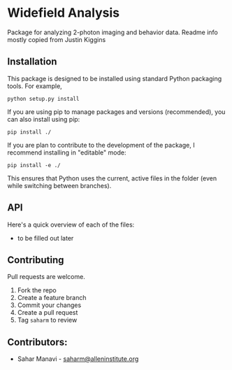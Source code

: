 Widefield Analysis
==============================

Package for analyzing 2-photon imaging and behavior data. Readme info mostly copied from Justin Kiggins


## Installation

This package is designed to be installed using standard Python packaging tools. For example,

    python setup.py install

If you are using pip to manage packages and versions (recommended), you can also install using pip:

    pip install ./

If you are plan to contribute to the development of the package, I recommend installing in "editable" mode:

    pip install -e ./

This ensures that Python uses the current, active files in the folder (even while switching between branches).

## API

Here's a quick overview of each of the files:

- to be filled out later


## Contributing

Pull requests are welcome.

1. Fork the repo
2. Create a feature branch
3. Commit your changes
4. Create a pull request
5. Tag `saharm` to review

## Contributors:

- Sahar Manavi - saharm@alleninstitute.org

